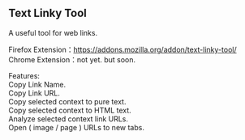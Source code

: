 **Text Linky Tool**
---
A useful tool for web links.  
  
Firefox Extension：https://addons.mozilla.org/addon/text-linky-tool/  
Chrome Extension：not yet. but soon.  
  
Features:  
Copy Link Name.  
Copy Link URL.  
Copy selected context to pure text.  
Copy selected context to HTML text.  
Analyze selected context link URLs.  
Open ( image / page ) URLs to new tabs.  
